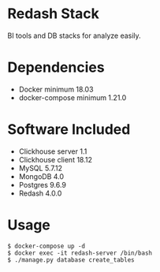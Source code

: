 
# Redash Stack
BI tools and DB stacks for analyze easily.

# Dependencies
- Docker minimum 18.03
- docker-compose minimum 1.21.0

# Software Included
- Clickhouse server 1.1
- Clickhouse client 18.12
- MySQL 5.7.12
- MongoDB 4.0
- Postgres 9.6.9
- Redash 4.0.0

# Usage
```
$ docker-compose up -d
$ docker exec -it redash-server /bin/bash
$ ./manage.py database create_tables
```
